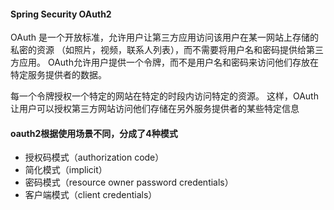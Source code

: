 #### Spring Security OAuth2
OAuth 是一个开放标准，允许用户让第三方应用访问该用户在某一网站上存储的私密的资源
（如照片，视频，联系人列表），而不需要将用户名和密码提供给第三方应用。
OAuth允许用户提供一个令牌，而不是用户名和密码来访问他们存放在特定服务提供者的数据。

每一个令牌授权一个特定的网站在特定的时段内访问特定的资源。
这样，OAuth让用户可以授权第三方网站访问他们存储在另外服务提供者的某些特定信息

#### oauth2根据使用场景不同，分成了4种模式
- 授权码模式（authorization code）
- 简化模式（implicit）
- 密码模式（resource owner password credentials）
- 客户端模式（client credentials）